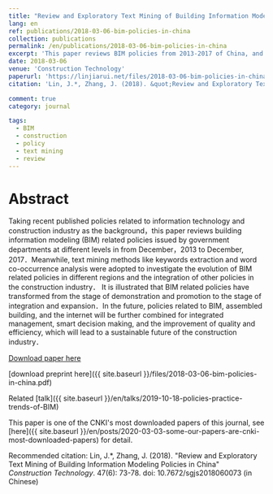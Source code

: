 ```yaml
---
title: "Review and Exploratory Text Mining of Building Information Modeling Policies in China"
lang: en
ref: publications/2018-03-06-bim-policies-in-china
collection: publications
permalink: /en/publications/2018-03-06-bim-policies-in-china
excerpt: 'This paper reviews BIM policies from 2013-2017 of China, and shows that BIM has been deeply applied in the industry'
date: 2018-03-06
venue: 'Construction Technology'
paperurl: 'https://linjiarui.net/files/2018-03-06-bim-policies-in-china.pdf'
citation: 'Lin, J.*, Zhang, J. (2018). &quot;Review and Exploratory Text Mining of Building Information Modeling Policies in China&quot; <i>Construction Technology</i>. 47(6): 73-78. doi: 10.7672/sgjs2018060073 (in Chinese)'

comment: true
category: journal

tags: 
  - BIM
  - construction
  - policy
  - text mining
  - review
---
```



Abstract
====

Taking recent published policies related to information technology and construction industry as the background，this paper reviews building information modeling (BIM) related policies issued by government departments at different levels in from December，2013 to December, 2017．Meanwhile, text mining methods like keywords extraction and word co-occurrence analysis were adopted to investigate the evolution of BIM related policies in different regions and the integration of other policies in the construction industry． It is illustrated that BIM related policies have transformed from the stage of demonstration and promotion to the stage of integration and expansion．In the future, policies related to BIM, assembled building, and the internet will be further combined for integrated management, smart decision making, and the improvement of quality and efficiency, which will lead to a sustainable future of the construction industry．

[Download paper here](http://kns.cnki.net/KCMS/detail/detail.aspx?dbcode=CJFQ&dbname=CJFDLAST2018&filename=SGJS201806012&v=MDcxNDFpckJmYkc0SDluTXFZOUVab1I4ZVgxTHV4WVM3RGgxVDNxVHJXTTFGckNVUkxPZmIrVnVGeW5tVXI3S04=)

[download preprint here]({{ site.baseurl }}/files/2018-03-06-bim-policies-in-china.pdf)

Related [talk]({{ site.baseurl }}/en/talks/2019-10-18-policies-practice-trends-of-BIM)

This paper is one of the CNKI's most downloaded papers of this journal, see [here]({{ site.baseurl }}/en/posts/2020-03-03-some-our-papers-are-cnki-most-downloaded-papers) for detail.

Recommended citation: Lin, J.*, Zhang, J. (2018). &quot;Review and Exploratory Text Mining of Building Information Modeling Policies in China&quot; <i>Construction Technology</i>. 47(6): 73-78. doi: 10.7672/sgjs2018060073 (in Chinese)